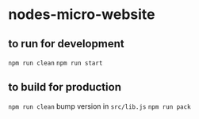 # nodes-micro-website

## to run for development
`npm run clean`
`npm run start`

## to build for production
`npm run clean`
bump version in `src/lib.js`
`npm run pack`

